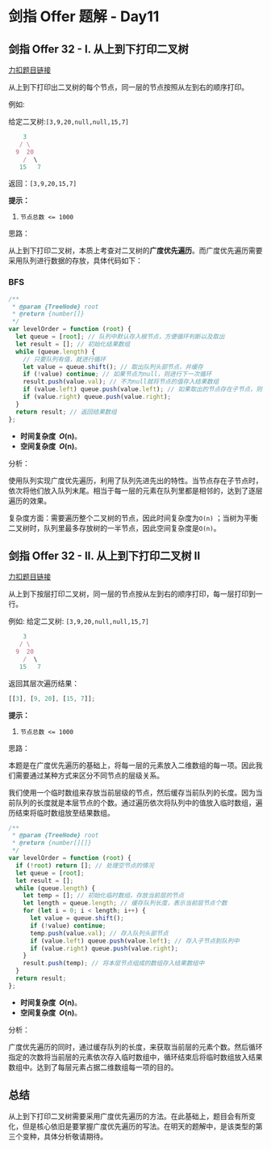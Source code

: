 # 剑指 Offer 题解 - Day11

## **剑指 Offer 32 - I. 从上到下打印二叉树**

[力扣题目链接](https://leetcode-cn.com/leetbook/read/illustration-of-algorithm/9ackoe/)

从上到下打印出二叉树的每个节点，同一层的节点按照从左到右的顺序打印。

例如:

给定二叉树:`[3,9,20,null,null,15,7]`

```jsx
    3
   / \
  9  20
    /  \
   15   7
```

返回：`[3,9,20,15,7]`

**提示：**

1. `节点总数 <= 1000`

思路：

从上到下打印二叉树，本质上考查对二叉树的**广度优先遍历**。而广度优先遍历需要采用队列进行数据的存放，具体代码如下：

### BFS

```jsx
/**
 * @param {TreeNode} root
 * @return {number[]}
 */
var levelOrder = function (root) {
  let queue = [root]; // 队列中默认存入根节点，方便循环判断以及取出
  let result = []; // 初始化结果数组
  while (queue.length) {
    // 只要队列有值，就进行循环
    let value = queue.shift(); // 取出队列头部节点，并缓存
    if (!value) continue; // 如果节点为null，则进行下一次循环
    result.push(value.val); // 不为null就将节点的值存入结果数组
    if (value.left) queue.push(value.left); // 如果取出的节点存在子节点，则一次放入队列尾部
    if (value.right) queue.push(value.right);
  }
  return result; // 返回结果数组
};
```

- **时间复杂度  *O*(n)**。
- **空间复杂度  *O*(n)**。

分析：

使用队列实现广度优先遍历，利用了队列先进先出的特性。当节点存在子节点时，依次将他们放入队列末尾。相当于每一层的元素在队列里都是相邻的，达到了逐层遍历的效果。

复杂度方面：需要遍历整个二叉树的节点，因此时间复杂度为`O(n)` ；当树为平衡二叉树时，队列里最多存放树的一半节点，因此空间复杂度是`O(n)`。

## **剑指 Offer 32 - II. 从上到下打印二叉树 II**

[力扣题目链接](https://leetcode-cn.com/leetbook/read/illustration-of-algorithm/5vawr3/)

从上到下按层打印二叉树，同一层的节点按从左到右的顺序打印，每一层打印到一行。

例如:
给定二叉树: `[3,9,20,null,null,15,7]`

```jsx
    3
   / \
  9  20
    /  \
   15   7
```

返回其层次遍历结果：

```jsx
[[3], [9, 20], [15, 7]];
```

**提示：**

1. `节点总数 <= 1000`

思路：

本题是在广度优先遍历的基础上，将每一层的元素放入二维数组的每一项。因此我们需要通过某种方式来区分不同节点的层级关系。

我们使用一个临时数组来存放当前层级的节点，然后缓存当前队列的长度。因为当前队列的长度就是本层节点的个数。通过遍历依次将队列中的值放入临时数组，遍历结束将临时数组放至结果数组。

```jsx
/**
 * @param {TreeNode} root
 * @return {number[][]}
 */
var levelOrder = function (root) {
  if (!root) return []; // 处理空节点的情况
  let queue = [root];
  let result = [];
  while (queue.length) {
    let temp = []; // 初始化临时数组，存放当前层的节点
    let length = queue.length; // 缓存队列长度，表示当前层节点个数
    for (let i = 0; i < length; i++) {
      let value = queue.shift();
      if (!value) continue;
      temp.push(value.val); // 存入队列头部节点
      if (value.left) queue.push(value.left); // 存入子节点到队列中
      if (value.right) queue.push(value.right);
    }
    result.push(temp); // 将本层节点组成的数组存入结果数组中
  }
  return result;
};
```

- **时间复杂度  *O*(n)**。
- **空间复杂度  *O*(n)**。

分析：

广度优先遍历的同时，通过缓存队列的长度，来获取当前层的元素个数。然后循环指定的次数将当前层的元素依次存入临时数组中，循环结束后将临时数组放入结果数组中。达到了每层元素占据二维数组每一项的目的。

## 总结

从上到下打印二叉树需要采用广度优先遍历的方法。在此基础上，题目会有所变化，但是核心依旧是要掌握广度优先遍历的写法。在明天的题解中，是该类型的第三个变种，具体分析敬请期待。
